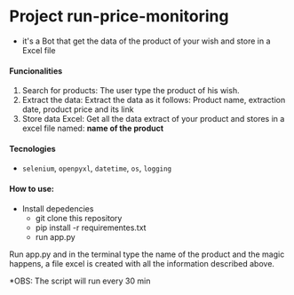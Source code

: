 # Project run-price-monitoring

- it's a Bot that get the data of the product of your wish and store in a Excel file

#### Funcionalities

1. Search for products: The user type the product of his wish.
2. Extract the data: Extract the data as it follows:  Product name, extraction date, product price and its link
3. Store data Excel: Get all the data extract of your product and stores in a excel file named: **name of the product**

#### Tecnologies

- `selenium`, `openpyxl`, `datetime`, `os`, `logging`

#### How to use:

- Install depedencies
  - git clone this repository
  - pip install -r requirementes.txt
  - run app.py

Run app.py and in the terminal type the name of the product and the magic happens, a file excel is created with all the information described above.

*OBS: The script will run every 30 min
